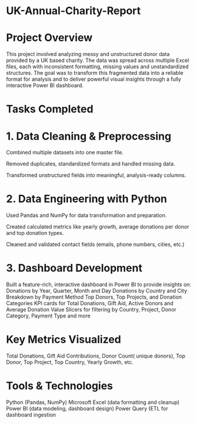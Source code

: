 # UK-Annual-Charity-Report
# Project Overview
This project involved analyzing messy and unstructured donor data provided by a UK based charity. The data was spread across multiple Excel files, each with inconsistent formatting, missing values and unstandardized structures. The goal was to transform this fragmented data into a reliable format for analysis and to deliver powerful visual insights through a fully interactive Power BI dashboard.

# Tasks Completed
# 1. Data Cleaning & Preprocessing
Combined multiple datasets into one master file.

Removed duplicates, standardized formats and handled missing data.

Transformed unstructured fields into meaningful, analysis-ready columns.

# 2. Data Engineering with Python
Used Pandas and NumPy for data transformation and preparation.

Created calculated metrics like yearly growth, average donations per donor and top donation types.

Cleaned and validated contact fields (emails, phone numbers, cities, etc.)

# 3. Dashboard Development
Built a feature-rich, interactive dashboard in Power BI to provide insights on:
 Donations by Year, Quarter, Month and Day
 Donations by Country and City
 Breakdown by Payment Method
 Top Donors, Top Projects, and Donation Categories
 KPI cards for Total Donations, Gift Aid, Active Donors and Average Donation Value
 Slicers for filtering by Country, Project, Donor Category, Payment Type and more

# Key Metrics Visualized
Total Donations, 
Gift Aid Contributions,
Donor Count( unique donors),
Top Donor,
Top Project,
Top Country,
Yearly Growth, etc.     

# Tools & Technologies
Python (Pandas, NumPy)
Microsoft Excel (data formatting and cleanup)
Power BI (data modeling, dashboard design)
Power Query (ETL for dashboard ingestion
